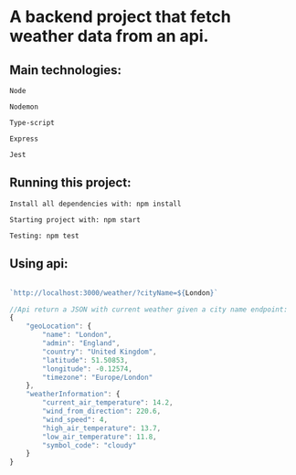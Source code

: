# A backend project that fetch weather data from an api.

## Main technologies:

```
Node

Nodemon

Type-script

Express

Jest
```

## Running this project:

```
Install all dependencies with: npm install

Starting project with: npm start

Testing: npm test
```

## Using api:

```typescript

`http://localhost:3000/weather/?cityName=${London}`

//Api return a JSON with current weather given a city name endpoint:
{
    "geoLocation": {
        "name": "London",
        "admin": "England",
        "country": "United Kingdom",
        "latitude": 51.50853,
        "longitude": -0.12574,
        "timezone": "Europe/London"
    },
    "weatherInformation": {
        "current_air_temperature": 14.2,
        "wind_from_direction": 220.6,
        "wind_speed": 4,
        "high_air_temperature": 13.7,
        "low_air_temperature": 11.8,
        "symbol_code": "cloudy"
    }
}
```
